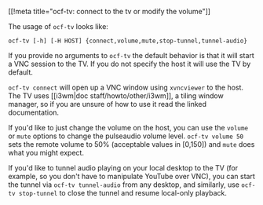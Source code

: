 [[!meta title="ocf-tv: connect to the tv or modify the volume"]]

The usage of `ocf-tv` looks like:

    ocf-tv [-h] [-H HOST] {connect,volume,mute,stop-tunnel,tunnel-audio}

If you provide no arguments to `ocf-tv` the default behavior is that it will
start a VNC session to the TV. If you do not specify the host it will use the
TV by default.

`ocf-tv connect` will open up a VNC window using `xvncviewer` to the host.
The TV uses [[i3wm|doc staff/howto/other/i3wm]], a tiling window manager, so if you are
unsure of how to use it read the linked documentation.

If you'd like to just change the volume on the host, you can use the
`volume` or `mute` options to change the pulseaudio volume level.
`ocf-tv volume 50` sets the remote volume to 50% (acceptable values in [0,150])
and `mute` does what you might expect.

If you'd like to tunnel audio playing on your local desktop to the TV (for
example, so you don't have to manipulate YouTube over VNC), you can start
the tunnel via `ocf-tv tunnel-audio` from any desktop, and similarly, use
`ocf-tv stop-tunnel` to close the tunnel and resume local-only playback.
